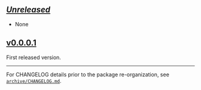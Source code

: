 ## [_Unreleased_](https://github.com/pbrisbin/bugsnag-haskell/compare/bugsnag-wai-v0.0.0.1...main)

- None

## [v0.0.0.1](https://github.com/pbrisbin/bugsnag-haskell/tree/bugsnag-wai-v0.0.0.1)

First released version.

---

For CHANGELOG details prior to the package re-organization, see
[`archive/CHANGELOG.md`](../archive/CHANGELOG.md).
